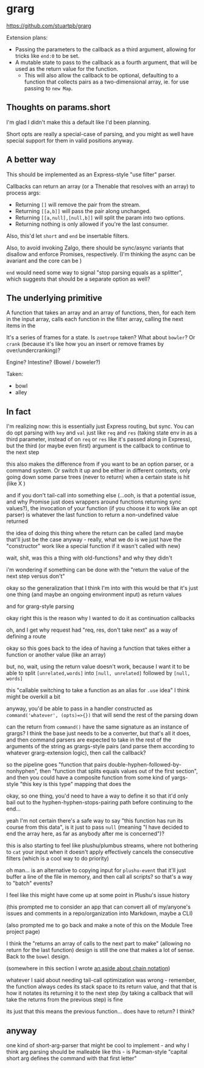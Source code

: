 # grarg

https://github.com/stuartpb/grarg

Extension plans:

- Passing the parameters to the callback as a third argument, allowing for tricks like `end:0` to be set.
- A mutable state to pass to the callback as a fourth argument, that will be used as the return value for the function.
  - This will also allow the callback to be optional, defaulting to a function that collects pairs as a two-dimensional array, ie. for use passing to `new Map`.

## Thoughts on params.short

I'm glad I didn't make this a default like I'd been planning.

Short opts are really a special-case of parsing, and you might as well have special support for them in valid positions anyway.

## A better way

This should be implemented as an Express-style "use filter" parser.

Callbacks can return an array (or a Thenable that resolves with an array) to process args:

- Returning `[]` will remove the pair from the stream.
- Returning `[[a,b]]` will pass the pair along unchanged.
- Returning `[[a,null],[null,b]]` will split the param into two options.
- Returning nothing is only allowed if you're the last consumer.

Also, this'd let `short` and `end` be insertable filters.

Also, to avoid invoking Zalgo, there should be sync/async variants that disallow and enforce Promises, respectively. (I'm thinking the async can be avariant and the core can be )

`end` would need some way to signal "stop parsing equals as a splitter", which suggests that should be a separate option as well?

## The underlying primitive

A function that takes an array and an array of functions, then, for each item in the input array, calls each function in the filter array, calling the next items in the

It's a series of frames for a state. Is `zoetrope` taken? What about `bowler`? Or `crank` (because it's like how you an insert or remove frames by over/undercranking)?

Engine? Intestine? (Bowel / boweler?)

Taken:

- bowl
- alley

## In fact

I'm realizing now: this is essentially just Express routing, but sync. You can do opt parsing with `key` and `val` just like `req` and `res` (taking state env in as a third parameter, instead of on `req` or `res` like it's passed along in Express), but the third (or maybe even first) argument is the callback to continue to the next step

this also makes the difference from if you want to be an option parser, or a command system. Or switch it up and be either in different contexts, only going down some parse trees (never to return) when a certain state is hit (like X )

and if you don't tail-call into something else (...ooh, is that a potential issue, and why Promise just does wrappers around functions returning sync values?), the invocation of your function (if you choose it to work like an opt parser) is whatever the last function to return a non-undefined value returned

the idea of doing this thing where the return can be called (and maybe that'll just be the case anyway - really, what we do is we just have the "constructor" work like a special function if it wasn't called with new)

wait, shit, was this a thing with old-functions? and why they didn't

i'm wondering if something can be done with the "return the value of the next step versus don't"

okay so the generalization that I think I'm into with this would be that it's just one thing (and maybe an ongoing environment input) as return values

and for grarg-style parsing

okay right this is the reason why I wanted to do it as continuation callbacks

oh, and I get why request had "req, res, don't take next" as a way of defining a route

okay so this goes back to the idea of having a function that takes either a function or another value (like an array)

but, no, wait, using the return value doesn't work, because I want it to be able to split `[unrelated,words]` into `[null, unrelated]` followed by `[null, words]`

this "callable switching to take a function as an alias for `.use` idea" I think might be overkill a bit

anyway, you'd be able to pass in a handler constructed as `command('whatever', (opts)=>{})` that will send the rest of the parsing down

can the return from `command()` have the same signature as an instance of grargs? I think the base just needs to be a converter, but that's all it does, and then command parsers are expected to take in the rest of the arguments of the string as grargs-style pairs (and parse them according to whatever grarg-extension logic), then call the callback?

so the pipeline goes "function that pairs double-hyphen-followed-by-nonhyphen", then "function that splits equals values out of the first section", and then you could have a composite function from some kind of yargs-style "this key is this type" mapping that does the

okay, so one thing, you'd need to have a way to define it so that it'd only bail out to the hyphen-hyphen-stops-pairing path before continuing to the end...

yeah I'm not certain there's a safe way to say "this function has run its course from this data", is it just to pass `null` (meaning "I have decided to end the array here, as far as anybody after me is concerned")?

this is also starting to feel like plushu/plumbus streams, where not bothering to `cat` your input when it doesn't apply effectively cancels the consecutive filters (which is a cool way to do priority)

oh man... is an alternative to copying input for `plushu-event` that it'll just buffer a line of the file in memory, and then call all scripts? so that's a way to "batch" events?

I feel like this might have come up at some point in Plushu's issue history

(this prompted me to consider an app that can convert all of my/anyone's issues and comments in a repo/organization into Markdown, maybe a CLI)

(also prompted me to go back and make a note of this on the Module Tree project page)

I think the "returns an array of calls to the next part to make" (allowing no return for the last function) design is still the one that makes a lot of sense. Back to the `bowel` design.

(somewhere in this section I wrote [an aside about chain notation](6rkww-rq668-32adk-p7ev6-st7cn))

whatever I said about needing tail-call optimization was wrong - remember, the function always cedes its stack space to its return value, and that that is how it notates its returning it to the next step (by taking a callback that will take the returns from the previous step) is fine

its just that this means the previous function... does have to return? I think?

## anyway

one kind of short-arg-parser that might be cool to implement - and why I think arg parsing should be malleable like this - is Pacman-style "capital short arg defines the command with that first letter"
